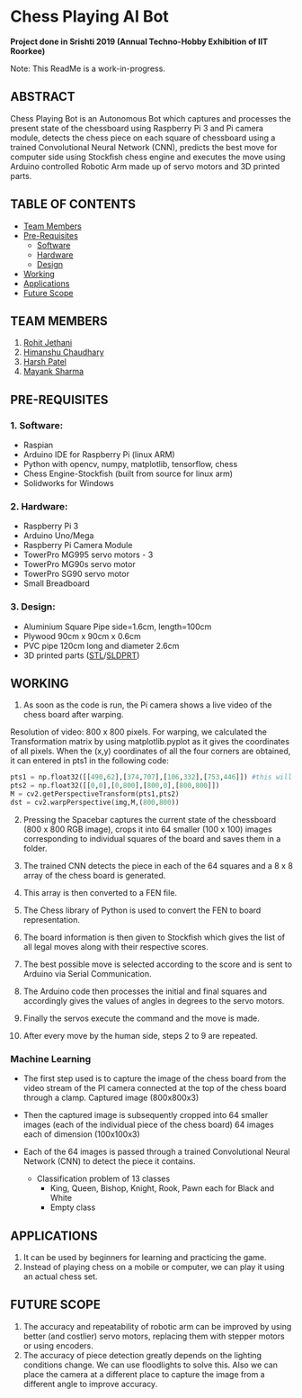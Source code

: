 # Chess Playing AI Bot
**Project done in Srishti 2019 (Annual Techno-Hobby Exhibition of IIT Roorkee)**

Note: This ReadMe is a work-in-progress.


## ABSTRACT
Chess Playing Bot is an Autonomous Bot which
	captures and processes the present state of the chessboard using Raspberry Pi 3 and Pi camera module,
	detects the chess piece on each square of chessboard using a trained Convolutional Neural Network (CNN), 
	predicts the best move for computer side using Stockfish chess engine and 
	executes the move using Arduino controlled Robotic Arm made up of servo motors and 3D printed parts.
## TABLE OF CONTENTS
- [Team Members](#team-members)
- [Pre-Requisites](#pre-requisites)
  - [Software](#software)
  - [Hardware](#hardware)
  - [Design](#design)
- [Working](#working)
- [Applications](#applications)
- [Future Scope](#future-scope)

## <a name="team-members"></a>TEAM MEMBERS
1. [Rohit Jethani](https://github.com/rohitjethani)
2. [Himanshu Chaudhary](https://github.com/himanshuamd1)
3. [Harsh Patel](https://github.com/harshpatel097)
4. [Mayank Sharma](https://github.com/sharmamayank1741)

## <a name="pre-requisites"></a>PRE-REQUISITES
### <a name="software"></a>1. Software:
* Raspian
* Arduino IDE for Raspberry Pi (linux ARM)
* Python with opencv, numpy, matplotlib, tensorflow, chess
* Chess Engine-Stockfish (built from source for linux arm)
* Solidworks for Windows

### <a name="hardware"></a>2. Hardware:
* Raspberry Pi 3
* Arduino Uno/Mega
* Raspberry Pi Camera Module
* TowerPro MG995 servo motors - 3
* TowerPro MG90s servo motor
* TowerPro SG90 servo motor
* Small Breadboard

### <a name="design"></a>3. Design:
* Aluminium Square Pipe side=1.6cm, length=100cm
* Plywood 90cm x 90cm x 0.6cm
* PVC pipe 120cm long and diameter 2.6cm
* 3D printed parts ([STL](STL%20files%20of%203D%20printed%20parts)/[SLDPRT](https://grabcad.com/library/chess-playing-bot-1 ))

## <a name="working"></a>WORKING
1) As soon as the code is run, the Pi camera shows a live video of the chess board after warping.

Resolution of video: 800 x 800 pixels.
For warping, we calculated the Transformation matrix by using matplotlib.pyplot as it gives the coordinates of all pixels. When the (x,y) coordinates of all the four corners are obtained, it can entered in pts1 in the following code:
```python
pts1 = np.float32([[490,62],[374,707],[106,332],[753,446]]) #this will change according to position and orientation of board
pts2 = np.float32([[0,0],[0,800],[800,0],[800,800]])
M = cv2.getPerspectiveTransform(pts1,pts2)
dst = cv2.warpPerspective(img,M,(800,800))
```
2) Pressing the Spacebar captures the current state of the chessboard (800 x 800 RGB image), crops it into 64 smaller (100 x 100) images corresponding to individual squares of the board and saves them in a folder.

3) The trained CNN detects the piece in each of the 64 squares and a 8 x 8 array of the chess board is generated.
4) This array is then converted to a FEN file.
5) The Chess library of Python is used to convert the FEN to board representation.
6) The board information is then given to Stockfish which gives the list of all legal moves along with their respective scores.
7) The best possible move is selected according to the score and is sent to Arduino via Serial Communication.
8) The Arduino code then processes the initial and final squares and accordingly gives the values of angles in degrees to the servo motors.
9) Finally the servos execute the command and the move is made.
10) After every move by the human side, steps 2 to 9 are repeated.

### Machine Learning
- The first step used is to capture the image of the chess board from the video stream of the PI camera connected at the top of the chess board through a clamp.
	Captured image (800x800x3)

- Then the captured image is subsequently cropped into 64 smaller images (each of the individual piece of the chess board)
	64 images each of dimension (100x100x3)

- Each of the 64 images is passed through a trained Convolutional Neural Network (CNN) to detect the piece it contains.
	- Classification problem of 13 classes
		- King, Queen, Bishop, Knight, Rook, Pawn each for Black and White
		- Empty class

## <a name="applications"></a>APPLICATIONS
1. It can be used by beginners for learning and practicing the game.
2. Instead of playing chess on a mobile or computer, we can play it using an actual chess set.

## <a name="future-scope"></a>FUTURE SCOPE
1. The accuracy and repeatability of robotic arm can be improved by using better (and costlier) servo motors, replacing them with stepper motors or using encoders.
2. The accuracy of piece detection greatly depends on the lighting conditions change. We can use floodlights to solve this. Also we can place the camera at a different place to capture the image from a different angle to improve accuracy.

